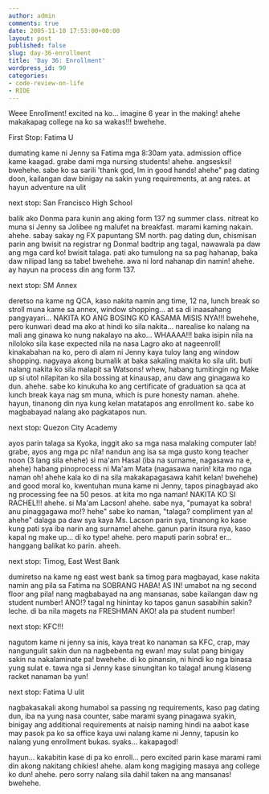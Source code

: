 ```yaml
---
author: admin
comments: true
date: 2005-11-10 17:53:00+00:00
layout: post
published: false
slug: day-36-enrollment
title: 'Day 36: Enrollment'
wordpress_id: 90
categories:
- code-review-on-life
- RIDE
---
```


Weee Enrollment! excited na ko... imagine 6 year in the making! ahehe makakapag college na ko sa wakas!!! bwehehe.

First Stop: Fatima U

dumating kame ni Jenny sa Fatima mga 8:30am yata. admission office kame kaagad. grabe dami mga nursing students! ahehe. angsesksi! bwehehe. sabe ko sa sarili 'thank god, Im in good hands! ahehe" pag dating doon, kailangan daw binigay na sakin yung requirements, at ang rates. at hayun adventure na ulit

next stop: San Francisco High School 

balik ako Donma para kunin ang aking form 137 ng summer class. nitreat ko muna si Jenny sa Jolibee ng malufet na breakfast. marami kaming nakain. ahehe. sabay sakay ng FX papuntang SM north. pag dating dun, chismisan parin ang bwisit na registrar ng Donma! badtrip ang tagal, nawawala pa daw ang mga card ko! bwisit talaga. pati ako tumulong na sa pag hahanap, baka daw nilipad lang sa tabe! bwehehe. awa ni lord nahanap din namin! ahehe. ay hayun na process din ang form 137.

next stop: SM Annex

deretso na kame ng QCA, kaso nakita namin ang time, 12 na, lunch break so stroll muna kame sa annex, window shopping... at sa di inaasahang pangyayari... NAKITA KO ANG BOSING KO KASAMA MISIS NYA!!! bwehehe, pero kunwari dead ma ako at hindi ko sila nakita... narealise ko nalang na mali ang ginawa ko nung nakalayo na ako... WHAAAA!!! baka isipin nila na niloloko sila kase expected nila na nasa Lagro ako at nageenroll! kinakabahan na ko, pero di alam ni Jenny kaya tuloy lang ang window shopping. nagyaya akong bumalik at baka sakaling makita ko sila ulit. buti nalang nakita ko sila malapit sa Watsons! whew, habang tumitingin ng Make up si utol nilapitan ko sila bossing at kinausap, anu daw ang ginagawa ko dun. ahehe. sabe ko kinukuha ko ang certificate of graduation sa qca at lunch break kaya nag sm muna, which is pure honesty naman. ahehe. hayun, tinanong din nya kung kelan matatapos ang enrollment ko. sabe ko magbabayad nalang ako pagkatapos nun. 

next stop: Quezon City Academy

ayos parin talaga sa Kyoka, inggit ako sa mga nasa malaking computer lab! grabe, ayos ang mga pc nila! nandun ang isa sa mga gusto kong teacher noon (3 lang sila ehehe) si ma'am Hasal (iba na surname, nagasawa na e, ahehe) habang pinoprocess ni Ma'am Mata (nagasawa narin! kita mo nga naman oh! ahehe kala ko di na sila makakapagasawa kahit kelan! bwehehe) and good moral ko, kwentuhan muna kame ni Jenny, tapos pinagbayad ako ng processing fee na 50 pesos. at kita mo nga naman! NAKITA KO SI RACHEL!!! ahehe. si Ma'am Lacson! ahehe. sabe nya, "pumayat ka sobra! anu pinaggagawa mo!? hehe" sabe ko naman, "talaga? compliment yan a! ahehe" dalaga pa daw sya kaya Ms. Lacson parin sya, tinanong ko kase kung pati sya iba narin ang surname! ahehe. ganun parin itsura nya, kaso kapal ng make up... di ko type! ahehe. pero maputi parin sobra! er... hanggang balikat ko parin. aheeh.

next stop: Timog, East West Bank

dumiretso na kame ng east west bank sa timog para magbayad, kase nakita namin ang pila sa Fatima na SOBRANG HABA! AS IN! umabot na ng second floor ang pila! nang magbabayad na ang mansanas, sabe kailangan daw ng student number! ANO!? tagal ng hinintay ko tapos ganun sasabihin sakin? leche. di ba nila magets na FRESHMAN AKO! ala pa student number!

next stop: KFC!!!

nagutom kame ni jenny sa inis, kaya treat ko nanaman sa KFC, crap, may nangungulit sakin dun na nagbebenta ng ewan! may sulat pang binigay sakin na nakalaminate pa! bwehehe. di ko pinansin, ni hindi ko nga binasa yung sulat e. tawa nga si Jenny kase sinungitan ko talaga! anung klaseng racket nanaman ba yun!

next stop: Fatima U ulit

nagbakasakali akong humabol sa passing ng requirements, kaso pag dating dun, iba na yung nasa counter, sabe marami syang pinagawa syakin, binigay ang additional requirements at naisip naming hindi na aabot kase may pasok pa ko sa office kaya uwi nalang kame ni Jenny, tapusin ko nalang yung enrollment bukas. syaks... kakapagod!

hayun... kakabitin kase di pa ko enroll... pero excited parin kase marami rami din akong nakitang chikies! ahehe. alam kong magiging masaya ang college ko dun! ahehe. pero sorry nalang sila dahil taken na ang mansanas! bwehehe.
